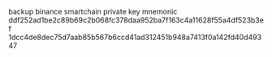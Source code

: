 backup binance smartchain private key mnemonic
ddf252ad1be2c89b69c2b068fc378daa952ba7f163c4a11628f55a4df523b3ef
1dcc4de8dec75d7aab85b567b6ccd41ad312451b948a7413f0a142fd40d49347
